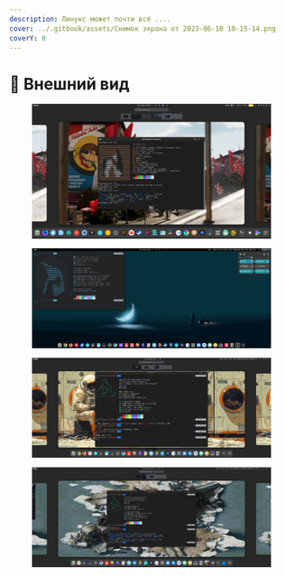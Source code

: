 ```yaml
---
description: Линукс может почти всё ....
cover: ../.gitbook/assets/Снимок экрана от 2023-06-10 10-15-14.png
coverY: 0
---
```


# 🍁 Внешний вид

<div><figure><img src="../.gitbook/assets/Снимок экрана от 2023-06-10 10-15-14.png" alt=""><figcaption></figcaption></figure> <figure><img src="../.gitbook/assets/Снимок экрана от 2025-07-12 16-23-08.png" alt=""><figcaption></figcaption></figure> <figure><img src="../.gitbook/assets/Снимок экрана от 2024-11-23 11-04-16.png" alt=""><figcaption></figcaption></figure> <figure><img src="../.gitbook/assets/Снимок экрана от 2024-08-09 09-20-54.png" alt=""><figcaption></figcaption></figure></div>


